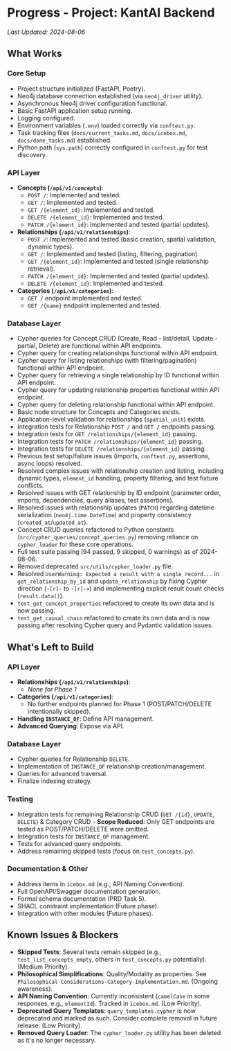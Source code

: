 # Progress - Project: KantAI Backend

*Last Updated: 2024-08-06*

## What Works

### Core Setup
- Project structure initialized (FastAPI, Poetry).
- Neo4j database connection established (via `neo4j_driver` utility).
- Asynchronous Neo4j driver configuration functional.
- Basic FastAPI application setup running.
- Logging configured.
- Environment variables (`.env`) loaded correctly via `conftest.py`.
- Task tracking files (`docs/current_tasks.md`, `docs/icebox.md`, `docs/done_tasks.md`) established.
- Python path (`sys.path`) correctly configured in `conftest.py` for test discovery.

### API Layer
- **Concepts (`/api/v1/concepts`)**:
  - `POST /`: Implemented and tested.
  - `GET /`: Implemented and tested.
  - `GET /{element_id}`: Implemented and tested.
  - `DELETE /{element_id}`: Implemented and tested.
  - `PATCH /{element_id}`: Implemented and tested (partial updates).
- **Relationships (`/api/v1/relationships`)**:
  - `POST /`: Implemented and tested (basic creation, spatial validation, dynamic types).
  - `GET /`: Implemented and tested (listing, filtering, pagination).
  - `GET /{element_id}`: Implemented and tested (single relationship retrieval).
  - `PATCH /{element_id}`: Implemented and tested (partial updates).
  - `DELETE /{element_id}`: Implemented and tested.
- **Categories (`/api/v1/categories`)**:
  - `GET /` endpoint implemented and tested.
  - `GET /{name}` endpoint implemented and tested.

### Database Layer
- Cypher queries for Concept CRUD (Create, Read - list/detail, Update - partial, Delete) are functional within API endpoints.
- Cypher query for creating relationships functional within API endpoint.
- Cypher query for listing relationships (with filtering/pagination) functional within API endpoint.
- Cypher query for retrieving a single relationship by ID functional within API endpoint.
- Cypher query for updating relationship properties functional within API endpoint.
- Cypher query for deleting relationship functional within API endpoint.
- Basic node structure for Concepts and Categories exists.
- Application-level validation for relationships (`spatial_unit`) exists.
- Integration tests for Relationship `POST /` and `GET /` endpoints passing.
- Integration tests for `GET /relationships/{element_id}` passing.
- Integration tests for `PATCH /relationships/{element_id}` passing.
- Integration tests for `DELETE /relationships/{element_id}` passing.
- Previous test setup/failure issues (imports, `conftest.py`, assertions, async loops) resolved.
- Resolved complex issues with relationship creation and listing, including dynamic types, `element_id` handling, property filtering, and test fixture conflicts.
- Resolved issues with GET relationship by ID endpoint (parameter order, imports, dependencies, query aliases, test assertions).
- Resolved issues with relationship updates (`PATCH`) regarding datetime serialization (`neo4j.time.DateTime`) and property consistency (`created_at`/`updated_at`).
- Concept CRUD queries refactored to Python constants (`src/cypher_queries/concept_queries.py`) removing reliance on `cypher_loader` for these core operations.
- Full test suite passing (94 passed, 9 skipped, 0 warnings) as of 2024-08-06.
- Removed deprecated `src/utils/cypher_loader.py` file.
- Resolved `UserWarning: Expected a result with a single record...` in `get_relationship_by_id` and `update_relationship` by fixing Cypher direction (`-[r]-` to `-[r]->`) and implementing explicit result count checks (`result.data()`).
- `test_get_concept_properties` refactored to create its own data and is now passing.
- `test_get_causal_chain` refactored to create its own data and is now passing after resolving Cypher query and Pydantic validation issues.

## What's Left to Build

### API Layer
- **Relationships (`/api/v1/relationships`)**:
  - *None for Phase 1*
- **Categories (`/api/v1/categories`)**:
  - No further endpoints planned for Phase 1 (POST/PATCH/DELETE intentionally skipped).
- **Handling `INSTANCE_OF`**: Define API management.
- **Advanced Querying**: Expose via API.

### Database Layer
- Cypher queries for Relationship `DELETE`.
- Implementation of `INSTANCE_OF` relationship creation/management.
- Queries for advanced traversal.
- Finalize indexing strategy.

### Testing
- Integration tests for remaining Relationship CRUD (`GET /{id}`, `UPDATE`, `DELETE`) & Category CRUD - **Scope Reduced**: Only GET endpoints are tested as POST/PATCH/DELETE were omitted.
- Integration tests for `INSTANCE_OF` management.
- Tests for advanced query endpoints.
- Address remaining skipped tests (focus on `test_concepts.py`).

### Documentation & Other
- Address items in `icebox.md` (e.g., API Naming Convention).
- Full OpenAPI/Swagger documentation generation.
- Formal schema documentation (PRD Task 5).
- SHACL constraint implementation (Future phase).
- Integration with other modules (Future phases).

## Known Issues & Blockers

- **Skipped Tests**: Several tests remain skipped (e.g., `test_list_concepts_empty`, others in `test_concepts.py` potentially). (Medium Priority).
- **Philosophical Simplifications**: Quality/Modality as properties. See `Philosophical-Considerations-Category-Implementation.md`. (Ongoing awareness).
- **API Naming Convention**: Currently inconsistent (`camelCase` in some responses, e.g., `elementId`). Tracked in `icebox.md`. (Low Priority).
- **Deprecated Query Templates**: `query_templates.cypher` is now deprecated and marked as such. Consider complete removal in future release. (Low Priority).
- **Removed Query Loader**: The `cypher_loader.py` utility has been deleted as it's no longer necessary.